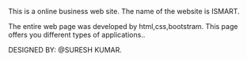 This is a online business web site.
The name of the website is ISMART.

The entire web page was developed by html,css,bootstram.
This page offers you different types of applications..

DESIGNED BY:
@SURESH KUMAR.
